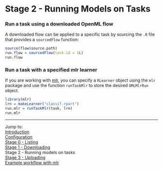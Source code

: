Stage 2 - Running Models on Tasks
=================================

### Run a task using a downloaded OpenML flow

A downloaded flow can be applied to a specific task by sourcing the `.R` file that provides a `sourcedFlow` function:


```r
source(flow$source.path)
run.flow = sourcedFlow(task.id = 1L)
run.flow
```

### Run a task with a specified mlr learner

If you are working with [mlr](https://github.com/berndbischl/mlr), you can specify a `RLearner` object using the `mlr` package and use the function `runTaskMlr` to store the desired `OMLMlrRun` object.


```r
library(mlr)
lrn = makeLearner("classif.rpart")
run.mlr = runTaskMlr(task, lrn)
run.mlr
```

<!-- ### Run a task without using mlr

If you are not using mlr, you will have to invest quite a bit more time to get things done. So -- unless you have good reasons to do otherwise -- we strongly encourage you to use mlr. 

The following example shows how to create an OpenML implementation description object manually.

The first step is to create a list of `OMLRunParameter`s, where each parameter of your implementation is stored. Let's assume we have written an algorithm that has two parameters called "a" (with default value: 500) and "b" (with default value: TRUE). 


```r
run.par = list(makeOMLRunParameter(name = "a", value = "500"),
  makeOMLRunParameter(name = "b", value = "TRUE"))
```


```r
run = makeOMLRun(task.id = 1L, parameter.setting = run.par)
```

Now we finally have the implementation description object. The last step is to write an R-script with your flow. Let's assume you have done this and have a string `sourcefile` containing the path to your script. Your flow can now be uploaded as follows: --> 

----------------------------------------------------------------------------------------------------
Jump to:   
[Introduction](1-Introduction.md)  
[Configuration](2-Configuration.md)  
[Stage 0 - Listing](3-Stage-0-Listing.md)  
[Stage 1 - Downloading](4-Stage-1-Downloading.md)  
Stage 2 - Running models on tasks  
[Stage 3 - Uploading](6-Stage-3-Uploading.md)  
[Example workflow with mlr](8-Example-workflow-with-mlr.md)
